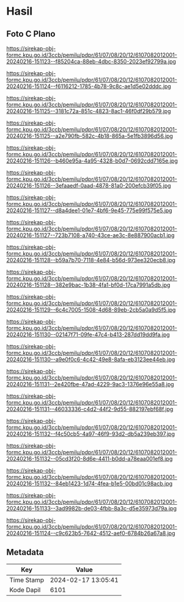 # Hasil

## Foto C Plano

https://sirekap-obj-formc.kpu.go.id/3ccb/pemilu/pdpr/61/07/08/20/12/6107082012001-20240216-151123--f85204ca-88eb-4dbc-8350-2023ef92799a.jpg

https://sirekap-obj-formc.kpu.go.id/3ccb/pemilu/pdpr/61/07/08/20/12/6107082012001-20240216-151124--f6116212-1785-4b78-9c8c-ae1d5e02dddc.jpg

https://sirekap-obj-formc.kpu.go.id/3ccb/pemilu/pdpr/61/07/08/20/12/6107082012001-20240216-151125--3181c72a-851c-4823-8ac1-46f0df29b579.jpg

https://sirekap-obj-formc.kpu.go.id/3ccb/pemilu/pdpr/61/07/08/20/12/6107082012001-20240216-151125--a2e790fb-582c-4b18-865a-5e1fb3896d56.jpg

https://sirekap-obj-formc.kpu.go.id/3ccb/pemilu/pdpr/61/07/08/20/12/6107082012001-20240216-151126--b460e95a-4a95-4328-b0d7-0692cdd7165e.jpg

https://sirekap-obj-formc.kpu.go.id/3ccb/pemilu/pdpr/61/07/08/20/12/6107082012001-20240216-151126--3efaaedf-0aad-4878-81a0-200efcb39f05.jpg

https://sirekap-obj-formc.kpu.go.id/3ccb/pemilu/pdpr/61/07/08/20/12/6107082012001-20240216-151127--d8a4dee1-01e7-4bf6-9e45-775e99f575e5.jpg

https://sirekap-obj-formc.kpu.go.id/3ccb/pemilu/pdpr/61/07/08/20/12/6107082012001-20240216-151127--723b7108-a740-43ce-ae3c-8e887900acb1.jpg

https://sirekap-obj-formc.kpu.go.id/3ccb/pemilu/pdpr/61/07/08/20/12/6107082012001-20240216-151128--b59a7b70-7118-4e84-b56d-973ee320ecb8.jpg

https://sirekap-obj-formc.kpu.go.id/3ccb/pemilu/pdpr/61/07/08/20/12/6107082012001-20240216-151128--382e9bac-1b38-4fa1-bf0d-17ca7991a5db.jpg

https://sirekap-obj-formc.kpu.go.id/3ccb/pemilu/pdpr/61/07/08/20/12/6107082012001-20240216-151129--6c4c7005-1508-4d68-89eb-2cb5a0a9d5f5.jpg

https://sirekap-obj-formc.kpu.go.id/3ccb/pemilu/pdpr/61/07/08/20/12/6107082012001-20240216-151130--02147f71-09fe-47c4-b413-287dd19dd9fa.jpg

https://sirekap-obj-formc.kpu.go.id/3ccb/pemilu/pdpr/61/07/08/20/12/6107082012001-20240216-151130--a9e0f0c6-4c42-49e8-8afa-eb3123ee44eb.jpg

https://sirekap-obj-formc.kpu.go.id/3ccb/pemilu/pdpr/61/07/08/20/12/6107082012001-20240216-151131--2e420fbe-47ad-4229-9ac3-1376e96e55a8.jpg

https://sirekap-obj-formc.kpu.go.id/3ccb/pemilu/pdpr/61/07/08/20/12/6107082012001-20240216-151131--46033336-c4d2-44f2-9d55-882197ebf68f.jpg

https://sirekap-obj-formc.kpu.go.id/3ccb/pemilu/pdpr/61/07/08/20/12/6107082012001-20240216-151132--f4c50cb5-4a97-46f9-93d2-db5a239eb397.jpg

https://sirekap-obj-formc.kpu.go.id/3ccb/pemilu/pdpr/61/07/08/20/12/6107082012001-20240216-151132--05cd3f20-8d6e-4411-b0dd-a78eaa001ef8.jpg

https://sirekap-obj-formc.kpu.go.id/3ccb/pemilu/pdpr/61/07/08/20/12/6107082012001-20240216-151132--84eb1423-1d74-4fea-b1e5-00bd01c98acb.jpg

https://sirekap-obj-formc.kpu.go.id/3ccb/pemilu/pdpr/61/07/08/20/12/6107082012001-20240216-151133--3ad9982b-de03-4fbb-8a3c-d5e35973d79a.jpg

https://sirekap-obj-formc.kpu.go.id/3ccb/pemilu/pdpr/61/07/08/20/12/6107082012001-20240216-151124--c9c623b5-7642-4512-aef0-6784b26a67a8.jpg


## Metadata

| Key        | Value               |
| ---------- | ------------------- |
| Time Stamp | 2024-02-17 13:05:41 |
| Kode Dapil | 6101                |



